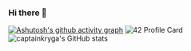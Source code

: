 ### Hi there 👋

<!--
**CaptainKryga/CaptainKryga** is a ✨ _special_ ✨ repository because its `README.md` (this file) appears on your GitHub profile.

Here are some ideas to get you started:

- 🔭 I’m currently working on ...
- 🌱 I’m currently learning ...
- 👯 I’m looking to collaborate on ...
- 🤔 I’m looking for help with ...
- 💬 Ask me about ...
- 📫 How to reach me: ...
- 😄 Pronouns: ...
- ⚡ Fun fact: ...
-->


[![Ashutosh's github activity graph](https://activity-graph.herokuapp.com/graph?username=captainkryga)](https://github.com/ashutosh00710/github-readme-activity-graph)
![42 Profile Card](https://1337-readme.vercel.app/api/profile?cursus=42cursus&leet_logo=hide&login=jbashiri)\
![captainkryga's GitHub stats](https://github-readme-stats.vercel.app/api?username=captainkryga&show_icons=true&theme=radical)
